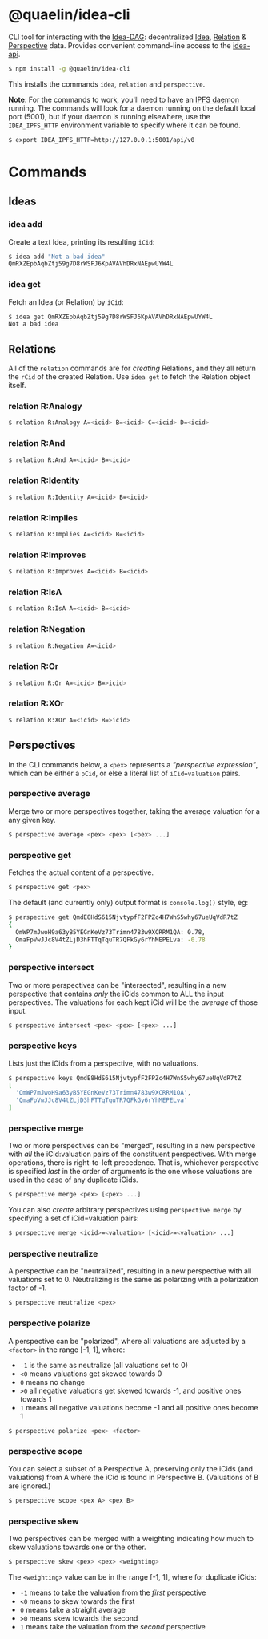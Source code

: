# @quaelin/idea-cli

CLI tool for interacting with the [Idea-DAG][Idea-DAG]: decentralized
[Idea][Ideas], [Relation][Relations] & [Perspective][Perspectives] data.
Provides convenient command-line access to the [idea-api][idea-api].

```sh
$ npm install -g @quaelin/idea-cli
```

This installs the commands `idea`, `relation` and `perspective`.

**Note**: For the commands to work, you'll need to have an [IPFS daemon][IPFS]
running.  The commands will look for a daemon running on the default local port
(5001), but if your daemon is running elsewhere, use the `IDEA_IPFS_HTTP`
environment variable to specify where it can be found.

```sh
$ export IDEA_IPFS_HTTP=http://127.0.0.1:5001/api/v0
```

# Commands

## Ideas

### idea add

Create a text Idea, printing its resulting `iCid`:

```sh
$ idea add "Not a bad idea"
QmRXZEpbAqbZtj59g7D8rWSFJ6KpAVAVhDRxNAEpwUYW4L
```

### idea get

Fetch an Idea (or Relation) by `iCid`:

```sh
$ idea get QmRXZEpbAqbZtj59g7D8rWSFJ6KpAVAVhDRxNAEpwUYW4L
Not a bad idea
```

## Relations

All of the `relation` commands are for _creating_ Relations, and they all return
the `rCid` of the created Relation.  Use `idea get` to fetch the Relation object
itself.

### relation R:Analogy

```sh
$ relation R:Analogy A=<icid> B=<icid> C=<icid> D=<icid>
```

### relation R:And

```sh
$ relation R:And A=<icid> B=<icid>
```

### relation R:Identity

```sh
$ relation R:Identity A=<icid> B=<icid>
```

### relation R:Implies

```sh
$ relation R:Implies A=<icid> B=<icid>
```

### relation R:Improves

```sh
$ relation R:Improves A=<icid> B=<icid>
```

### relation R:IsA

```sh
$ relation R:IsA A=<icid> B=<icid>
```

### relation R:Negation

```sh
$ relation R:Negation A=<icid>
```

### relation R:Or

```sh
$ relation R:Or A=<icid> B=>icid>
```

### relation R:XOr

```sh
$ relation R:XOr A=<icid> B=>icid>
```

## Perspectives

In the CLI commands below, a `<pex>` represents a _"perspective expression"_,
which can be either a `pCid`, or else a literal list of `iCid=valuation` pairs.

### perspective average

Merge two or more perspectives together, taking the average valuation for a any
given key.

```sh
$ perspective average <pex> <pex> [<pex> ...]
```

### perspective get

Fetches the actual content of a perspective.

```sh
$ perspective get <pex>
```

The default (and currently only) output format is `console.log()` style, eg:

```sh
$ perspective get QmdE8HdS615NjvtypfF2FPZc4H7WnS5why67ueUqVdR7tZ
{
  QmWP7mJwoH9a63yB5YEGnKeVz73Trimn4783w9XCRRM1QA: 0.78,
  QmaFpVwJJc8V4tZLjD3hFTTqTquTR7QFkGy6rYhMEPELva: -0.78
}
```

### perspective intersect

Two or more perspectives can be "intersected", resulting in a new perspective
that contains _only_ the iCids common to ALL the input perspectives.  The
valuations for each kept iCid will be the _average_ of those input.

```sh
$ perspective intersect <pex> <pex> [<pex> ...]
```

### perspective keys

Lists just the iCids from a perspective, with no valuations.

```sh
$ perspective keys QmdE8HdS615NjvtypfF2FPZc4H7WnS5why67ueUqVdR7tZ
[
  'QmWP7mJwoH9a63yB5YEGnKeVz73Trimn4783w9XCRRM1QA',
  'QmaFpVwJJc8V4tZLjD3hFTTqTquTR7QFkGy6rYhMEPELva'
]
```

### perspective merge

Two or more perspectives can be "merged", resulting in a new perspective with
_all_ the iCid:valuation pairs of the constituent perspectives.  With merge
operations, there is right-to-left precedence.  That is, whichever perspective
is specified _last_ in the order of arguments is the one whose valuations are
used in the case of any duplicate iCids.

```sh
$ perspective merge <pex> [<pex> ...]
```

You can also _create_ arbitrary perspectives using `perspective merge` by
specifying a set of iCid=valuation pairs:

```sh
$ perspective merge <icid>=<valuation> [<icid>=<valuation> ...]
```

### perspective neutralize

A perspective can be "neutralized", resulting in a new perspective with all
valuations set to 0.  Neutralizing is the same as polarizing with a polarization
factor of -1.

```sh
$ perspective neutralize <pex>
```

### perspective polarize

A perspective can be "polarized", where all valuations are adjusted by a
`<factor>` in the range [-1, 1], where:
 * `-1` is the same as neutralize (all valuations set to 0)
 * `<0` means valuations get skewed towards 0
 * `0` means no change
 * `>0` all negative valuations get skewed towards -1, and positive ones towards 1
 * `1` means all negative valuations become -1 and all positive ones become 1

```sh
$ perspective polarize <pex> <factor>
```

### perspective scope

You can select a subset of a Perspective A, preserving only the iCids (and
valuations) from A where the iCid is found in Perspective B.  (Valuations of B
are ignored.)

```sh
$ perspective scope <pex A> <pex B>
```

### perspective skew

Two perspectives can be merged with a weighting indicating how much to skew
valuations towards one or the other.

```sh
$ perspective skew <pex> <pex> <weighting>
```

The `<weighting>` value can be in the range [-1, 1], where for duplicate iCids:
 * `-1` means to take the valuation from the _first_ perspective
 * `<0` means to skew towards the first
 * `0` means take a straight average
 * `>0` means skew towards the second
 * `1` means take the valuation from the _second_ perspective


[idea-api]: https://github.com/quaelin/idea/tree/main/packages/idea-api#readme
[Idea-DAG]: https://github.com/quaelin/idea/blob/main/doc/IDEA_DAG.md
[Ideas]: https://github.com/quaelin/idea/blob/main/doc/IDEAS.md
[IPFS]: https://ipfs.io
[Perspectives]: https://github.com/quaelin/idea/blob/main/doc/PERSPECTIVES.md
[Relations]: https://github.com/quaelin/idea/blob/main/doc/RELATIONS.md
